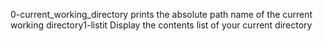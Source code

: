 0-current_working_directory prints the absolute path name of the current working directory1-listit Display the contents list of your current directory